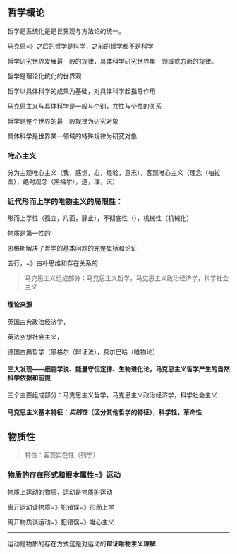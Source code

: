 ## 哲学概论

哲学是系统化是是世界观与方法论的统一。

马克思=》之后的哲学是科学，之前的哲学都不是科学

哲学研究世界发展最一般的规律，具体科学研究世界单一领域或方面的规律。

哲学是理论化统化的世界观

哲学以具体科学的成果为基础，对具体科学起指导作用

马克思主义与具体科学是一般与个别，共性与个性的关系

哲学是整个世界的最一般规律为研究对象

具体科学是世界某一领域的特殊规律为研究对象

###  **唯心主义**
分为主观唯心主义（我，感觉，心，经验，意志），客观唯心主义（理念（柏拉图），绝对观念（黑格尔），道，理，天）

### 近代形而上学的唯物主义的局限性：
形而上学性（孤立，片面，静止），不彻底性（），机械性（机械化）

物质是第一性的

恩格斯解决了哲学的基本问题的完整概括和论证

五行，=》古朴思维和存在关系的


> 马克思主义组成部分：马克思主义哲学，马克思主义政治经济学，科学社会主义

#### 理论来源

英国古典政治经济学，

英法空想社会主义，

德国古典哲学（黑格尔（辩证法），费尔巴哈（唯物论）

#### 三大发现——细胞学说、能量守恒定律、生物进化论，马克思主义哲学产生的自然科学依据和前提

三个主要组成部分：马克思主义哲学，马克思主义政治经济学，科学社会主义

#### 马克思主义基本特征：***实践性***（区分其他哲学的特征），科学性，革命性 

## 物质性
> 特性：客观实在性（列宁）
### 物质的存在形式和根本属性=》运动
物质上运动的物质，运动是物质的运动

离开运动谈物质=》犯错误=》形而上学

离开物质谈运动=》犯错误=》唯心主义

----

运动是物质的存在方式这是对运动的**辩证唯物主义理解**




